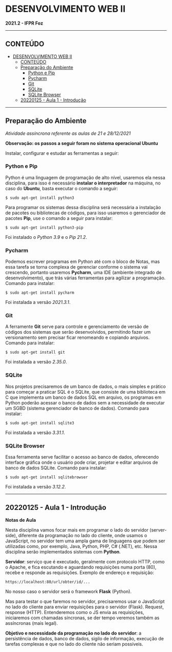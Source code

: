 <!-- Justifica o texto (em sistemas que suportam) -->
<!-- <style>body {text-align: justify}</style> -->
# DESENVOLVIMENTO WEB II
**2021.2 - IFPR Foz**

---

## CONTEÚDO

- [DESENVOLVIMENTO WEB II](#desenvolvimento-web-ii)
  - [CONTEÚDO](#conteúdo)
  - [Preparação do Ambiente](#preparação-do-ambiente)
    - [Python e Pip](#python-e-pip)
    - [Pycharm](#pycharm)
    - [Git](#git)
    - [SQLite](#sqlite)
    - [SQLite Browser](#sqlite-browser)
  - [20220125 - Aula 1 - Introdução](#20220125---aula-1---introdução)

---
## Preparação do Ambiente
*Atividade assíncrona referente as aulas de 21 e 28/12/2021*

**Observação: os passos a seguir foram no sistema operacional Ubuntu**

Instalar, configurar e estudar as ferramentas a seguir:

### Python e Pip

Python é uma linguagem de programação de alto nível, usaremos ela nessa disciplina, para isso é necessário **instalar o interpretador** na máquina, no caso do **Ubuntu**, basta executar o comando a seguir:

`$ sudo apt-get install python3`

Para programar os sistemas dessa disciplina será necessária a instalação de pacotes ou bibliotecas de códigos, para isso usaremos o gerenciador de pacotes **Pip**, use o comando a seguir para instalar:

`$ sudo apt-get install python3-pip`

Foi instalado o *Python 3.9* e o *Pip 21.2*.

### Pycharm

Podemos escrever programas em Python até com o bloco de Notas, mas essa tarefa se torna complexa de gerenciar conforme o sistema vai crescendo, portanto usaremos **Pycharm**, uma IDE (ambiente integrado de desenvolvimento), que trás várias ferramentas para agilizar a programação. Comando para instalar:

`$ sudo apt-get install pycharm`

Foi instalada a versão *2021.3.1*.

### Git

A ferramente **Git** serve para controle e gerenciamento de versão de códigos dos sistemas que serão desenvolvidos, permitindo fazer um versionamento sem precisar ficar renomeando e copiando arquivos. Comando para instalar:

`$ sudo apt-get install git`

Foi instalada a versão *2.35.0*.

### SQLite

Nos projetos precisaremos de um banco de dados, o mais simples e prático para começar a praticar SQL é o SQLite, que consiste de uma biblioteca em C que implementa um banco de dados SQL em arquivo, os programas em Python poderão acessar o banco de dados sem a necessidade de executar um SGBD (sistema gerenciador de banco de dados). Comando para instalar:

`$ sudo apt-get install sqlite3`

Foi instalada a versão *3.31.1*.

### SQLite Browser

Essa ferramenta serve facilitar o acesso ao banco de dados, oferecendo interface gráfica onde o usuário pode criar, projetar e editar arquivos de banco de dados SQLite. Comando para instalar:

`$ sudo apt-get install sqlitebrowser`

Foi instalada a versão *3.12.2*.

---

## 20220125 - Aula 1 - Introdução
**Notas de Aula**

Nesta disciplina vamos focar mais em programar o lado do servidor (server-side), diferente da programação no lado do cliente, onde usamos o JavaScript, no servidor tem uma ampla gama de linguagens que podem ser utilizadas como, por exemplo, Java, Python, PHP, C# (.NET), etc. Nessa disciplina serão implementados sistemas com **Python**.

**Servidor**: serviço que é executado, geralmente com protocolo HTTP, como o Apache, e fica escutando e aguardando requisições numa porta (80), recebe e responde as requisições. Exemplo de endereço e requisição:

`https://localhost:80/url/obter/id/...`

No nosso caso o servidor será o framework **Flask** (Python).

Mas para testar o que faremos no servidor, precisaremos usar o JavaScript no lado do cliente para enviar requisições para o servidor (Flask). Request, response (HTTP). Entenderemos como o JS envia as requisições, iniciaremos com chamadas síncronas, se der tempo veremos também as assíncronas (mais legal).

**Objetivo e necessidade da programação no lado do servidor**: a persistência de dados, banco de dados, sigilo de informação, execução de tarefas complexas e que no lado do cliente não seriam possíveis.